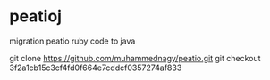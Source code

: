 # peatioj
migration peatio ruby code to java

git clone https://github.com/muhammednagy/peatio.git
git checkout 3f2a1cb15c3cf4fd0f664e7cddcf0357274af833
